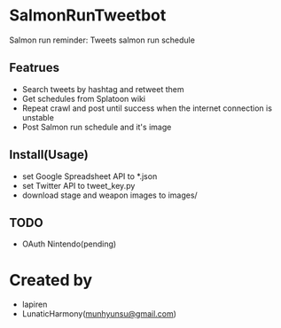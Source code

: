 # SalmonRunTweetbot
Salmon run reminder: Tweets salmon run schedule

## Featrues
- Search tweets by hashtag and retweet them
- Get schedules from Splatoon wiki
- Repeat crawl and post until success when the internet connection is unstable
- Post Salmon run schedule and it's image


## Install(Usage)
- set Google Spreadsheet API to \*.json
- set Twitter API to tweet\_key.py
- download stage and weapon images to images/

## TODO
- OAuth Nintendo(pending)

# Created by
- lapiren
- LunaticHarmony(munhyunsu@gmail.com)
